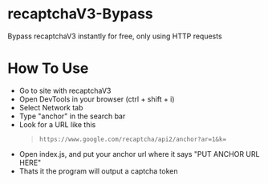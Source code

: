 # recaptchaV3-Bypass
Bypass recaptchaV3 instantly for free, only using HTTP requests

# How To Use
- Go to site with recaptchaV3
- Open DevTools in your browser (ctrl + shift + i)
- Select Network tab
- Type "anchor" in the search bar
- Look for a URL like this
  > ``https://www.google.com/recaptcha/api2/anchor?ar=1&k=``
  >
 - Open index.js, and put your anchor url where it says "PUT ANCHOR URL HERE"
 - Thats it the program will output a captcha token
